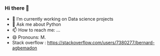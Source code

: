 ### Hi there 👋
- 🔭 I’m currently working on Data science projects
- 💬 Ask me about Python
- 📫 How to reach me: ...
- 😄 Pronouns: M.
- Stack overflow : https://stackoverflow.com/users/7380277/bernard-agbemadon
<!--
**bernardagbemadon/bernardagbemadon** is a ✨ _special_ ✨ repository because its `README.md` (this file) appears on your GitHub profile.

Here are some ideas to get you started:

- 🔭 I’m currently working on ...
- 🌱 I’m currently learning ...
- 👯 I’m looking to collaborate on ...
- 🤔 I’m looking for help with ...
- 💬 Ask me about ...
- 📫 How to reach me: ...
- 😄 Pronouns: ...
- ⚡ Fun fact: ...
-->
